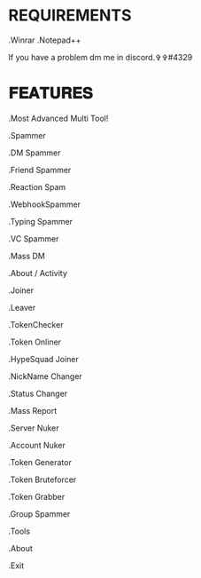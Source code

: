 # REQUIREMENTS

.Winrar
.Notepad++




If you have a problem dm me in discord.✞︎✞︎#4329

# 𝐅𝐄𝐀𝐓𝐔𝐑𝐄𝐒

.Most Advanced Multi Tool!

.Spammer

.DM Spammer

.Friend Spammer

.Reaction Spam

.WebhookSpammer

.Typing Spammer

.VC Spammer

.Mass DM

.About / Activity

.Joiner

.Leaver

.TokenChecker

.Token Onliner

.HypeSquad Joiner

.NickName Changer

.Status Changer

.Mass Report

.Server Nuker

.Account Nuker

.Token Generator

.Token Bruteforcer

.Token Grabber

.Group Spammer

.Tools

.About

.Exit





